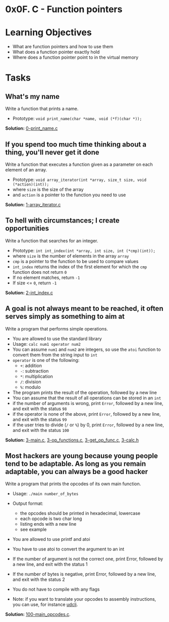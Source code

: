 # 0x0F. C - Function pointers

# Learning Objectives

* What are function pointers and how to use them
* What does a function pointer exactly hold
* Where does a function pointer point to in the virtual memory

# Tasks

## What's my name

Write a function that prints a name.

* Prototype: `void print_name(char *name, void (*f)(char *));`

**Solution:** [0-print_name.c](./0-print_name.c)

## If you spend too much time thinking about a thing, you'll never get it done

Write a function that executes a function given as a parameter on each element of an array.

* Prototype: `void array_iterator(int *array, size_t size, void (*action)(int));`
* where `size` is the size of the array
* and `action` is a pointer to the function you need to use

**Solution:** [1-array_iterator.c](./1-array_iterator.c)

## To hell with circumstances; I create opportunities

Write a function that searches for an integer.

* Prototype: `int int_index(int *array, int size, int (*cmp)(int));`
* where `size` is the number of elements in the array `array`
* `cmp` is a pointer to the function to be used to compare values
* `int_index` returns the index of the first element for which the `cmp` function does not return `0`
* If no element matches, return `-1`
* If size <= `0`, return `-1`

**Solution:** [2-int_index.c](./2-int_index.c)

## A goal is not always meant to be reached, it often serves simply as something to aim at

Write a program that performs simple operations.

* You are allowed to use the standard library
* Usage: `calc num1 operator num2`
* You can assume `num1` and `num2` are integers, so use the `atoi` function to convert them from the string input to `int`
* `operator` is one of the following:
    * `+`: addition
    * `-`: subtraction
    * `*`: multiplication
    * `/`: division
    * `%`: modulo
* The program prints the result of the operation, followed by a new line
* You can assume that the result of all operations can be stored in an `int`
* if the number of arguments is wrong, print `Error`, followed by a new line, and exit with the status `98`
* if the operator is none of the above, print `Error`, followed by a new line, and exit with the status `99`
* if the user tries to divide (`/` or `%`) by 0, print `Error`, followed by a new line, and exit with the status `100`

**Solution:** [3-main.c](./3-main.c), [3-op_functions.c](./3-op_functions.c), [3-get_op_func.c](./3-get_op_func.c), [3-calc.h](./3-calc.h)

## Most hackers are young because young people tend to be adaptable. As long as you remain adaptable, you can always be a good hacker

Write a program that prints the opcodes of its own main function.

* Usage: `./main number_of_bytes`
* Output format:
    * the opcodes should be printed in hexadecimal, lowercase
    * each opcode is two char long
    * listing ends with a new line
    * see example
* You are allowed to use printf and atoi
* You have to use atoi to convert the argument to an int
* If the number of argument is not the correct one, print Error, followed by a new line, and exit with the status 1
* If the number of bytes is negative, print Error, followed by a new line, and exit with the status 2
* You do not have to compile with any flags

* Note: if you want to translate your opcodes to assembly instructions, you can use, for instance [udcli](https://sourceforge.net/projects/udis86/).

**Solution:** [100-main_opcodes.c](./100-main_opcodes.c).

